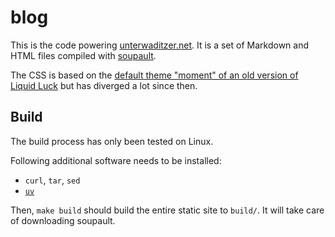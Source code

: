 # blog

This is the code powering [unterwaditzer.net](https://unterwaditzer.net/). It
is a set of Markdown and HTML files compiled with [soupault](https://soupault.app/).

The CSS is based on the [default theme "moment" of an old version of Liquid Luck](https://github.com/avelino/liquidluck/tree/master/liquidluck/_themes/default) but has diverged a lot since then.

## Build

The build process has only been tested on Linux.

Following additional software needs to be installed:

* `curl`, `tar`, `sed`
* [`uv`](https://docs.astral.sh/uv/)

Then, `make build` should build the entire static site to `build/`. It will take care of downloading soupault.
